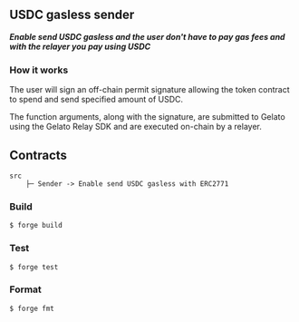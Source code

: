 ## USDC gasless sender

***Enable send USDC gasless and the user don't have to pay gas fees and with the relayer you pay using USDC***

### How it works

The user will sign an off-chain permit signature allowing the token contract to spend and send specified amount of USDC.

The function arguments, along with the signature, are submitted to Gelato using the Gelato Relay SDK and are executed on-chain by a relayer.


## Contracts
```
src
    ├─ Sender -> Enable send USDC gasless with ERC2771
```

### Build

```shell
$ forge build
```

### Test

```shell
$ forge test
```

### Format

```shell
$ forge fmt
```

